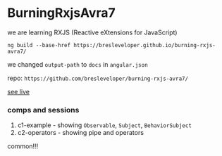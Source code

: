 # BurningRxjsAvra7
 
we are learning RXJS (Reactive eXtensions for JavaScript)

`ng build --base-href https://bresleveloper.github.io/burning-rxjs-avra7/`

we changed `output-path` to  `docs` in `angular.json`

repo: `https://github.com/bresleveloper/burning-rxjs-avra7/`

[see live](https://bresleveloper.github.io/burning-rxjs-avra7/)



### comps and sessions
1. c1-example - showing `Observable`, `Subject`, `BehaviorSubject`
2. c2-operators - showing pipe and operators


common!!!

